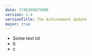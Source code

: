 ```yaml
---
date: 1746369875000
version: 3.4
versionTitle: The Achievement Update
major: true
---
```


-   Some text lol
-   b
-   c
